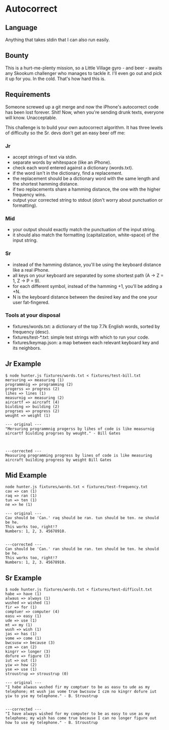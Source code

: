 # Autocorrect

## Language

Anything that takes stdin that I can also run easily.

## Bounty

This is a hurt-me-plenty mission, so a Little Village gyro - and beer - awaits any Skookum challenger who manages to tackle it.
I'll even go out and pick it up for you. In the cold. That's how hard this is.

## Requirements

Someone screwed up a git merge and now the iPhone's autocorrect code has been lost forever.
Shit! Now, when you're sending drunk texts, everyone will know. Unacceptable.

This challenge is to build your own autocorrect algorithm.
It has three levels of difficulty so the Sr. devs don't get an easy beer off me:

### Jr

- accept strings of text via stdin.
- separate words by whitespace (like an iPhone).
- check each word entered against a dictionary (words.txt).
- if the word isn't in the dictionary, find a replacement.
- the replacement should be a dictionary word with the same length and the shortest hamming distance.
- if two replacements share a hamming distance, the one with the higher frequency wins.
- output your corrected string to stdout (don't worry about punctuation or formatting).

### Mid

- your output should exactly match the punctuation of the input string.
- it should also match the formatting (capitalization, white-space) of the input string.

### Sr

- instead of the hamming distance, you'll be using the keyboard distance like a real iPhone.
- all keys on your keyboard are separated by some shortest path (A -> Z = 1, Z -> P = 9).
- for each different symbol, instead of the hamming +1, you'll be adding a +N.
- N is the keyboard distance between the desired key and the one your user fat-fingered.

### Tools at your disposal

- fixtures/words.txt: a dictionary of the top 7.7k English words, sorted by frequency (desc).
- fixtures/test-*.txt: simple test strings with which to run your code.
- fixtures/keymap.json: a map between each relevant keyboard key and its neighbors.

## Jr Example

```
$ node hunter.js fixtures/words.txt < fixtures/test-bill.txt
mersuring => measuring (1)
programmnig => programming (2)
progerss => progress (2)
lihes => lines (1)
measurnig => measuring (2)
aircartf => aircraft (4)
biulding => building (2)
progrses => progress (2)
weught => weight (1)

--- original ---
"Mersuring programmnig progerss by lihes of code is like measurnig aircartf biulding progrses by weught." - Bill Gates



---corrected ---
Measuring programming progress by lines of code is like measuring aircraft building progress by weight Bill Gates

```

## Mid Example

```
node hunter.js fixtures/words.txt < fixtures/test-frequency.txt
cav => can (1)
raq => ran (1)
tun => ten (1)
ne => he (1)

--- original ---
Cav should be 'Can.' raq should be ran. tun should be ten. ne should be he.
This works too, right!?
Numbers: 1, 2, 3. 45678910.


---corrected ---
Can should be 'Can.' ran should be ran. ten should be ten. he should be he.
This works too, right!?
Numbers: 1, 2, 3. 45678910.

```

## Sr Example

```
$ node hunter.js fixtures/words.txt < fixtures/test-difficult.txt
habe => have (1)
alwaus => always (1)
wushed => wished (1)
fir => for (1)
comptuer => computer (4)
easu => easy (1)
ude => use (1)
mt => my (1)
wush => wish (1)
jas => has (1)
vome => come (1)
bwcsusw => because (3)
czm => can (2)
kingrr => longer (3)
dofure => figure (3)
iut => out (1)
yiw => how (2)
yse => use (1)
stroustrup => stroustrup (0)

--- original ---
"I habe alwaus wushed fir my comptuer to be as easu to ude as my telephone; mt wush jas vome true bwcsusw I czm no kingrr dofure iut yiw to yse my telephone." - B. Stroustrup


---corrected ---
"I have always wished for my computer to be as easy to use as my telephone; my wish has come true because I can no longer figure out how to use my telephone." - B. Stroustrup
```